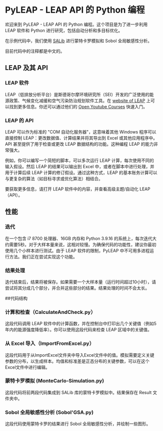 # PyLEAP - LEAP API 的 Python 编程
欢迎来到 PyLEAP - LEAP API 的 Python 编程。这个项目是为了进一步利用 LEAP 软件和 Python 进行研究，包括自动分析和多目标优化。

在示例代码中，我们使用 [SALib](https://github.com/SALib/SALib) 进行蒙特卡罗模拟和 Sobol 全局敏感性分析。

目前代码中的注释都是中文的。

## LEAP 及其 API

### LEAP 软件
LEAP（低排放分析平台）是斯德哥尔摩环境研究所（SEI）开发的广泛使用的能源政策、气候变化减缓和空气污染防治规划软件工具。在 [website of LEAP](https://leap.sei.org) 上可以找到更多信息。你还可以通过他们的 [Open Youtube Courses](https://www.youtube.com/watch?v=y4b2KCIxOJU&list=PLX-Kjcc7K01EOTxozEEBu2aerJmZ6ZfRT&ab_channel=LEAPPlatform) 快速入门。

### LEAP 的 API
LEAP 可以作为标准的 "COM 自动化服务器"，这意味着其他 Windows 程序可以直接控制 LEAP：更改数据值、计算结果并将其导出到 Excel 或其他应用程序中。API 甚至提供了用于检查或更改 LEAP 数据结构的功能。这种编程 LEAP 的能力非常强大。

例如，你可以编写一个简短的脚本，可以多次运行 LEAP 计算，每次使用不同的输入假设。然后 LEAP 的结果可以输出到 Excel 中，或者在脚本中进行处理，并用于计算后续 LEAP 计算的修订假设。通过这种方式，LEAP 的基本账务计算可以与更复杂的算法（如目标寻求或优化算法）相结合。

要获取更多信息，请打开 LEAP 软件中的内容，并查看高级主题/自动化 LEAP（API）。

## 性能
### 迭代
在一个包含 i7 8700 处理器、16GB 内存和 Python 3.9.16 的系统上，每次迭代大约需要5秒。对于大样本量来说，这相对较慢。为确保代码的功能性，建议你最初使用几个小样本进行测试。由于 LEAP 软件的限制，PyLEAP 中不可用多进程运行方法。我们正在尝试实现这个功能。

### 结果处理
迭代结束后，结果将被保存。如果需要一个大样本量（运行时间超过10小时），请尝试将其分成几个部分，并合并这些部分的结果。结果处理的时间不会太长。

##代码结构

### 计算和检查（CalculateAndCheck.py）
这段代码调用 LEAP 软件中的计算函数，并在控制台中打印出几个关键值（例如5年内的能源强度降低率）。你可以使用这段代码来检查 LEAP 区域中的关键值。

### 从 Excel 导入（ImportFromExcel.py）
这段代码用于从ImportExcel文件夹中导入Excel文件中的值。模拟需要定义关键参数的分布，以生成样本。均值和标准差是正态分布的关键参数，可以在这个Excel文件中进行编辑。

### 蒙特卡罗模拟 (MonteCarlo-Simulation.py)
这段代码将前两段代码集成到 SALib 库的蒙特卡罗模拟中。结果保存在 Result 文件夹中。

### Sobol 全局敏感性分析 (Sobol'GSA.py)
这段代码使用蒙特卡罗的结果进行 Sobol 全局敏感性分析，并绘制一些图形。